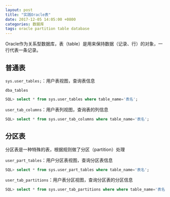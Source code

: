 ```yaml
---
layout: post
title: "实践Oracle表"
date: 2017-12-05 14:05:00 +0800
categories: 数据库
tags: oracle partition table database
---
```


Oracle作为关系型数据库，表（table）是用来保持数据（记录、行）的对象，一行代表一条记录。

## 普通表

`sys.user_tables;`：用户表视图，查询表信息

`dba_tables`

````sql
SQL> select * from sys.user_tables where table_name='表名';
````

`user_tab_columns`：用户表列视图，查询表的列信息

```sql
SQL> select * from sys.user_tab_columns where table_name='表名';
```

## 分区表

分区表是一种特殊的表，根据规则做了分区（partition）处理

`user_part_tables`：用户分区表视图，查询分区表信息

```sql
SQL> select * from sys.user_part_tables where table_name='表名';
```

`user_tab_partitions`：用户表分区视图，查询分区表的分区信息

```sql
SQL> select * from sys.user_tab_partitions where where table_name='表名';
```

